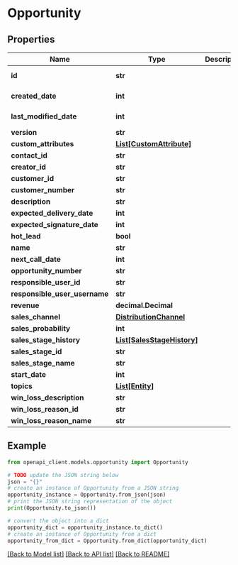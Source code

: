 # Opportunity


## Properties

Name | Type | Description | Notes
------------ | ------------- | ------------- | -------------
**id** | **str** |  | [optional] [readonly] 
**created_date** | **int** |  | [optional] [readonly] 
**last_modified_date** | **int** |  | [optional] [readonly] 
**version** | **str** |  | [optional] 
**custom_attributes** | [**List[CustomAttribute]**](CustomAttribute.md) |  | [optional] 
**contact_id** | **str** |  | [optional] 
**creator_id** | **str** |  | [optional] 
**customer_id** | **str** |  | [optional] 
**customer_number** | **str** |  | [optional] 
**description** | **str** |  | [optional] 
**expected_delivery_date** | **int** |  | [optional] 
**expected_signature_date** | **int** |  | [optional] 
**hot_lead** | **bool** |  | [optional] 
**name** | **str** |  | [optional] 
**next_call_date** | **int** |  | [optional] 
**opportunity_number** | **str** |  | [optional] 
**responsible_user_id** | **str** |  | [optional] 
**responsible_user_username** | **str** |  | [optional] 
**revenue** | **decimal.Decimal** |  | [optional] 
**sales_channel** | [**DistributionChannel**](DistributionChannel.md) |  | [optional] 
**sales_probability** | **int** |  | [optional] 
**sales_stage_history** | [**List[SalesStageHistory]**](SalesStageHistory.md) |  | [optional] 
**sales_stage_id** | **str** |  | [optional] 
**sales_stage_name** | **str** |  | [optional] 
**start_date** | **int** |  | [optional] 
**topics** | [**List[Entity]**](Entity.md) |  | [optional] 
**win_loss_description** | **str** |  | [optional] 
**win_loss_reason_id** | **str** |  | [optional] 
**win_loss_reason_name** | **str** |  | [optional] 

## Example

```python
from openapi_client.models.opportunity import Opportunity

# TODO update the JSON string below
json = "{}"
# create an instance of Opportunity from a JSON string
opportunity_instance = Opportunity.from_json(json)
# print the JSON string representation of the object
print(Opportunity.to_json())

# convert the object into a dict
opportunity_dict = opportunity_instance.to_dict()
# create an instance of Opportunity from a dict
opportunity_from_dict = Opportunity.from_dict(opportunity_dict)
```
[[Back to Model list]](../README.md#documentation-for-models) [[Back to API list]](../README.md#documentation-for-api-endpoints) [[Back to README]](../README.md)


